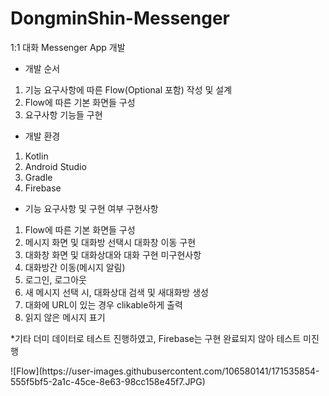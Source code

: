 # DongminShin-Messenger
1:1 대화 Messenger App 개발

* 개발 순서
1. 기능 요구사항에 따른 Flow(Optional 포함) 작성 및 설계
2. Flow에 따른 기본 화면들 구성
3. 요구사항 기능들 구현

* 개발 환경
1. Kotlin
2. Android Studio
3. Gradle
4. Firebase

* 기능 요구사항 및 구현 여부
구현사항
1. Flow에 따른 기본 화면들 구성
2. 메시지 화면 및 대화방 선택시 대화창 이동 구현
3. 대화창 화면 및 대화상대와 대화 구현
미구현사항
1. 대화방간 이동(메시지 알림)
1. 로그인, 로그아웃
2. 새 메시지 선택 시, 대화상대 검색 및 새대화방 생성
3. 대화에 URL이 있는 경우 clikable하게 출력
4. 읽지 않은 메시지 표기

*기타
더미 데이터로 테스트 진행하였고, Firebase는 구현 완료되지 않아 테스트 미진행

<Flow>
![Flow](https://user-images.githubusercontent.com/106580141/171535854-555f5bf5-2a1c-45ce-8e63-98cc158e45f7.JPG)
